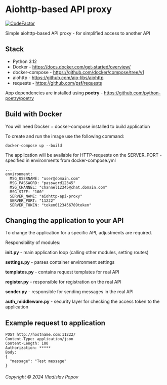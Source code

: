 # Aiohttp-based API proxy
[![CodeFactor](https://www.codefactor.io/repository/github/mrgervant/aiohttp-api-proxy/badge)](https://www.codefactor.io/repository/github/mrgervant/aiohttp-api-proxy)

Simple aiohttp-based API proxy - for simplified access to another API

## Stack
- Python 3.12
- Docker - https://docs.docker.com/get-started/overview/
- docker-compose - https://github.com/docker/compose/tree/v1
- aiohttp - https://github.com/aio-libs/aiohttp
- requests - https://github.com/psf/requests

App dependencies are installed using **poetry** - https://github.com/python-poetry/poetry

## Build with Docker
You will need Docker + docker-compose installed to build application

To create and run the image use the following command:
```
docker-compose up --build
```

The application will be available for HTTP-requests on the SERVER_PORT - specified in environments from docker-compose.yml
```
...
environment:
  MSG_USERNAME: "user@domain.com"
  MSG_PASSWORD: "password12345"
  MSG_CHANNEL: "channel12345@chat.domain.com"
  MSG_SIZE: "100"
  SERVER_NAME: "aiohttp-api-proxy"
  SERVER_PORT: "11222"
  SERVER_TOKEN: "token0123456789token"
```

## Changing the application to your API
To change the application for a specific API, adjustments are required.

Responsibility of modules:

**init.py** - main application loop (calling other modules, setting routes)

**settings.py** - parses container environment settings

**templates.py** - contains request templates for real API

**register.py** - responsible for registration on the real API

**sender.py** - responsible for sending messages in the real API

**auth_middleware.py** - security layer for checking the access token to the application

## Example request to application
```
POST http://hostname.com:11222/
Content-Type: application/json
Content-Length: 100
Authorization: *****
Body:
{
  "message": "Test message"
}
```

###### Copyright © 2024 Vladislav Popov
